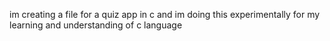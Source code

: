 im creating a file for a quiz app in c and im doing this experimentally for my learning and understanding of c language 
